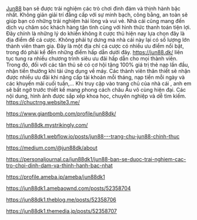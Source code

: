 [Jun88](https://jun88.dk/) bạn sẽ được trải nghiệm các trò chơi đình đám và thịnh hành bậc nhất. Không giản giải trí đẳng cấp với sự minh bạch, công bằng, an toàn sẽ giúp bạn có những trải nghiệm hài lòng và vui vẻ. Nhà cái cũng mang đến dịch vụ chăm sóc khách hàng tận tình cùng với hình thức thanh toán tiện lợi. Đây chính là những lý do khiến không ít cược thủ hiện nay lựa chọn đây là địa điểm để cá cược.
Không phải tự dưng mà nhà cái này lại có số lượng lớn thành viên tham gia. Đây là một địa chỉ cá cược có nhiều ưu điểm nổi bật, trong đó phải kể đến những điểm hấp dẫn dưới đây.
https://jun88.dk/ liên tục tung ra nhiều chương trình siêu ưu đãi hấp dẫn cho mọi thành viên. Trong đó, đối với các tân thủ sẽ có cơ hội tặng 100% giá trị thẻ nạp lần đầu, nhận tiền thưởng khi tải ứng dụng về máy. Các thành viên thân thiết sẽ nhận được nhiều ưu đãi khi nâng cấp tài khoản mỗi tháng, nạp tiền mỗi ngày và các khuyến mãi cuối tuần,…
Khi truy cập vào trang chủ của nhà cái , anh em sẽ bất ngờ trước thiết kế mang phong cách châu Âu vô cùng hiện đại. Các nội dung, hình ảnh được sắp xếp khoa học, chuyên nghiệp và dễ tìm kiếm.
https://chuctrng.website3.me/

https://www.giantbomb.com/profile/jun88dk/

https://jun88dk.mystrikingly.com/

https://jun88dk1.webflow.io/posts/jun88---trang-chu-jun88-chinh-thuc

https://medium.com/@jun88dk/about

https://personaljournal.ca/jun88dk1/jun88-ban-se-duoc-trai-nghiem-cac-tro-choi-dinh-dam-va-thinh-hanh-bac-nhat

https://profile.ameba.jp/ameba/jun88dk1

https://jun88dk1.amebaownd.com/posts/52358704

https://jun88dk1.theblog.me/posts/52358706

https://jun88dk1.themedia.jp/posts/52358707


